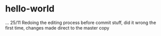 # hello-world
...
25/11 Redoing the editing process before commit stuff, did it wrong the first time, changes made direct to the master copy
